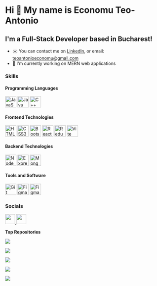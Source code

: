 Hi 👋 My name is Economu Teo-Antonio
===============================

I'm a Full-Stack Developer based in Bucharest!
---------------------------------------------

* ✉️  You can contact me on [LinkedIn](https://www.linkedin.com/in/teoantonioeconomu/), or email: teoantonioeconomu@gmail.com
* 🚀  I'm currently working on MERN web applications

### Skills

<p align="left">
  
#### Programming Languages
  
<a href="https://developer.mozilla.org/en-US/docs/Web/JavaScript" target="_blank" rel="noreferrer"><img src="https://raw.githubusercontent.com/danielcranney/readme-generator/main/public/icons/skills/javascript-colored.svg" width="36" height="36" alt="JavaScript" /></a>
<a href="https://www.java.com/en/" target="_blank" rel="noreferrer"><img src="https://raw.githubusercontent.com/danielcranney/readme-generator/main/public/icons/skills/java-colored.svg" width="36" height="36" alt="Java" /></a>
<a href="https://en.wikipedia.org/wiki/C%2B%2B" target="_blank" rel="noreferrer"><img src="https://raw.githubusercontent.com/isocpp/logos/master/cpp_logo.png" width="36" height="36" alt="C++" /></a>

#### Frontend Technologies

<a href="https://developer.mozilla.org/en-US/docs/Glossary/HTML5" target="_blank" rel="noreferrer"><img src="https://raw.githubusercontent.com/danielcranney/readme-generator/main/public/icons/skills/html5-colored.svg" width="36" height="36" alt="HTML5" /></a>
<a href="https://www.w3.org/TR/CSS/#css" target="_blank" rel="noreferrer"><img src="https://raw.githubusercontent.com/danielcranney/readme-generator/main/public/icons/skills/css3-colored.svg" width="36" height="36" alt="CSS3" /></a>
<a href="https://redux.js.org/" target="_blank" rel="noreferrer"><img src="https://raw.githubusercontent.com/danielcranney/readme-generator/main/public/icons/skills/bootstrap-colored.svg" width="36" height="36" alt="Bootstrap" /></a>
<a href="https://reactjs.org/" target="_blank" rel="noreferrer"><img src="https://raw.githubusercontent.com/danielcranney/readme-generator/main/public/icons/skills/react-colored.svg" width="36" height="36" alt="React" /></a>
<a href="https://redux.js.org/" target="_blank" rel="noreferrer"><img src="https://raw.githubusercontent.com/danielcranney/readme-generator/main/public/icons/skills/redux-colored.svg" width="36" height="36" alt="Redux" /></a>
<a href="https://vitejs.dev/" target="_blank" rel="noreferrer"><img src="https://raw.githubusercontent.com/danielcranney/readme-generator/main/public/icons/skills/vite-colored.svg" width="36" height="36" alt="Vite" /></a>

#### Backend Technologies

<a href="https://nodejs.org/en/" target="_blank" rel="noreferrer"><img src="https://raw.githubusercontent.com/danielcranney/readme-generator/main/public/icons/skills/nodejs-colored.svg" width="36" height="36" alt="NodeJS" /></a>
<a href="https://expressjs.com/" target="_blank" rel="noreferrer"><img src="https://raw.githubusercontent.com/danielcranney/readme-generator/main/public/icons/skills/express-colored.svg" width="36" height="36" alt="Express" /></a>
<a href="https://www.mongodb.com/" target="_blank" rel="noreferrer"><img src="https://raw.githubusercontent.com/danielcranney/readme-generator/main/public/icons/skills/mongodb-colored.svg" width="36" height="36" alt="MongoDB" /></a>

#### Tools and Software

<a href="https://git-scm.com/" target="_blank" rel="noreferrer"><img src="https://raw.githubusercontent.com/danielcranney/readme-generator/main/public/icons/skills/git-colored.svg" width="36" height="36" alt="Git" /></a>
<a href="https://www.figma.com/" target="_blank" rel="noreferrer"><img src="https://raw.githubusercontent.com/danielcranney/readme-generator/main/public/icons/skills/figma-colored.svg" width="36" height="36" alt="Figma" /></a>
<a href="https://www.figma.com/" target="_blank" rel="noreferrer"><img src="https://raw.githubusercontent.com/danielcranney/readme-generator/main/public/icons/skills/wordpress.svg" width="36" height="36" alt="Figma" /></a>
</p>

### Socials

<p align="left"> <a href="https://github.com/economuteo" target="_blank" rel="noreferrer"> <picture> <source media="(prefers-color-scheme: dark)" srcset="https://raw.githubusercontent.com/danielcranney/readme-generator/main/public/icons/socials/github-dark.svg" /> <source media="(prefers-color-scheme: light)" srcset="https://raw.githubusercontent.com/danielcranney/readme-generator/main/public/icons/socials/github.svg" /> <img src="https://raw.githubusercontent.com/danielcranney/readme-generator/main/public/icons/socials/github.svg" width="32" height="32" /> </picture> </a> 
<a href="https://www.linkedin.com/in/teoantonioeconomu/" target="_blank" rel="noreferrer"> <picture> <source media="(prefers-color-scheme: dark)" srcset="https://raw.githubusercontent.com/danielcranney/readme-generator/main/public/icons/socials/linkedin-dark.svg" /> <source media="(prefers-color-scheme: light)" srcset="https://raw.githubusercontent.com/danielcranney/readme-generator/main/public/icons/socials/linkedin.svg" /> <img src="https://raw.githubusercontent.com/danielcranney/readme-generator/main/public/icons/socials/linkedin.svg" width="32" height="32" /> </picture> </a> 
</p>

<!--
### Badges

<b>My GitHub Stats</b>

<a href="http://www.github.com/economuteo"><img src="https://github-readme-stats.vercel.app/api?username=economuteo&show_icons=true&hide=&count_private=true&title_color=84cc16&text_color=ffffff&icon_color=84cc16&bg_color=1c1917&hide_border=true&show_icons=true" alt="economuteo's GitHub stats" /></a>
-->

<b>Top Repositories</b>

   <a href="https://github.com/economuteo/PoliConnect"><img width="auto" src="https://github-readme-stats.vercel.app/api/pin/?username=economuteo&repo=PoliConnect&title_color=84cc16&text_color=ffffff&icon_color=84cc16&bg_color=1c1917&hide_border=true&locale=en" /></a>


  <a href="https://github.com/economuteo/Job_Tracking_Platform-MERN"><img width="auto" src="https://github-readme-stats.vercel.app/api/pin/?username=economuteo&repo=Job_Tracking_Platform-MERN&title_color=84cc16&text_color=ffffff&icon_color=84cc16&bg_color=1c1917&hide_border=true&locale=en" /></a>
  
  <a href="https://github.com/economuteo/eCommerce_Platform-MERN"><img width="auto" src="https://github-readme-stats.vercel.app/api/pin/?username=economuteo&repo=eCommerce_Platform-MERN&title_color=84cc16&text_color=ffffff&icon_color=84cc16&bg_color=1c1917&hide_border=true&locale=en" /></a>

  <a href="https://github.com/economuteo/Vending-Machine-App-Javascript-MVC"><img width="auto" src="https://github-readme-stats.vercel.app/api/pin/?username=economuteo&repo=Vending-Machine-App-Javascript-MVC&title_color=84cc16&text_color=ffffff&icon_color=84cc16&bg_color=1c1917&hide_border=true&locale=en" /></a>

  <a href="https://github.com/economuteo/Personal-Website"><img width="auto" src="https://github-readme-stats.vercel.app/api/pin/?username=economuteo&repo=Personal-Website&title_color=84cc16&text_color=ffffff&icon_color=84cc16&bg_color=1c1917&hide_border=true&locale=en" /></a>
